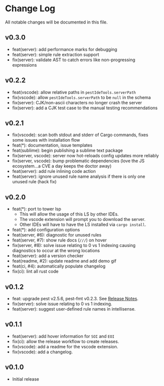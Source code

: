 # Change Log

All notable changes will be documented in this file.

<!-- Check [Keep a Changelog](https://keepachangelog.com/) for recommendations on how to structure this file. -->

## v0.3.0

- feat(server): add performance marks for debugging
- feat(server): simple rule extraction support
- fix(server): validate AST to catch errors like non-progressing expressions

## v0.2.2

- feat(vscode): allow relative paths in `pestIdeTools.serverPath`
- fix(vscode): allow `pestIdeTools.serverPath` to be `null` in the schema
- fix(server): CJK/non-ascii characters no longer crash the server
- fix(server): add a CJK test case to the manual testing recommendations

## v0.2.1

- fix(vscode): scan both stdout and stderr of Cargo commands, fixes some issues with installation flow
- feat(*): documentation, issue templates
- feat(sublime): begin publishing a sublime text package
- fix(server, vscode): server now hot-reloads config updates more reliably  
- fix(server, vscode): bump problematic dependencies (love the JS ecosystem...a CVE a day keeps the doctor away)
- feat(server): add rule inlining code action
- feat(server): ignore unused rule name analysis if there is only one unused rule (hack fix)

## v0.2.0

- feat(*): port to tower lsp
    - This will allow the usage of this LS by other IDEs.
    - The vscode extension will prompt you to download the server.
    - Other IDEs will have to have the LS installed via `cargo install`.
- feat(*): add configuration options
- feat(server, #6): diagnostic for unused rules
- feat(server, #7): show rule docs (`///`) on hover
- fix(server, #8): solve issue relating to 0 vs 1 indexing causing diagnostics to occur at the wrong locations
- feat(server): add a version checker
- feat(readme, #2): update readme and add demo gif
- feat(ci, #4): automatically populate changelog
- fix(ci): lint all rust code

## v0.1.2

- feat: upgrade pest v2.5.6, pest-fmt v0.2.3. See [Release Notes](https://github.com/pest-parser/pest/releases/tag/v2.5.6).
- fix(server): solve issue relating to 0 vs 1 indexing.
- feat(server): suggest user-defined rule names in intellisense.

## v0.1.1

- feat(server): add hover information for `SOI` and `EOI`
- fix(ci): allow the release workflow to create releases.
- fix(vscode): add a readme for the vscode extension.
- fix(vscode): add a changelog.

## v0.1.0

- Initial release
